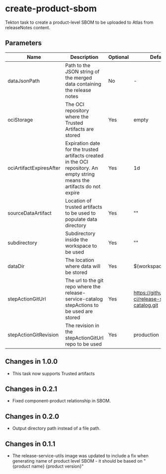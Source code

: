# create-product-sbom

Tekton task to create a product-level SBOM to be uploaded to Atlas from
releaseNotes content.

## Parameters

| Name                    | Description                                                                                                                | Optional | Default value                                             |
|-------------------------|----------------------------------------------------------------------------------------------------------------------------| -------- |-----------------------------------------------------------|
| dataJsonPath            | Path to the JSON string of the merged data containing the release notes                                                    | No       | -                                                         |
| ociStorage              | The OCI repository where the Trusted Artifacts are stored                                                                  | Yes      | empty                                                     |
| ociArtifactExpiresAfter | Expiration date for the trusted artifacts created in the OCI repository. An empty string means the artifacts do not expire | Yes      | 1d                                                        |
| sourceDataArtifact      | Location of trusted artifacts to be used to populate data directory                                                        | Yes      | ""                                                        |
| subdirectory            | Subdirectory inside the workspace to be used                                                                               | Yes      | ""                                                        |
| dataDir                 | The location where data will be stored                                                                                     | Yes      | $(workspaces.data.path)                                   |
| stepActionGitUrl        | The url to the git repo where the release-service-catalog stepActions to be used are stored                                | Yes      | https://github.com/konflux-ci/release-service-catalog.git |
| stepActionGitRevision   | The revision in the stepActionGitUrl repo to be used                                                                       | Yes      | production                                                |

## Changes in 1.0.0
* This task now supports Trusted artifacts

## Changes in 0.2.1
* Fixed component-product relationship in SBOM.

## Changes in 0.2.0
* Output directory path instead of a file path.

## Changes in 0.1.1
* The release-service-utils image was updated to include a fix when generating name of product level SBOM - it should be based on "{product name} {product version}"
